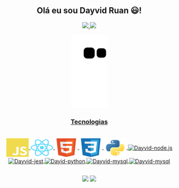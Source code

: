<h2 align="center">Olá eu sou Dayvid Ruan 😃️!</h2>

<div align="center">
  <a href="https://github.com/Dayvid-Ruan">
  <img height="180em" src="https://github-readme-stats.vercel.app/api?username=Dayvid-Ruan&show_icons=true&theme=dark&include_all_commits=true&count_private=true"/>
  <img height="180em" src="https://github-readme-stats.vercel.app/api/top-langs/?username=Dayvid-Ruan&layout=compact&langs_count=7&theme=dark"/>
</div>
 
<div align="center">

 ![Snake animation](https://github.com/Dayvid-Ruan/Dayvid-Ruan/blob/output/github-contribution-grid-snake.svg)

</div>  
  
<h3 align="center">Tecnologias</h3>

<div align="center" style="display: inline_block"><br>
  <img align="center" alt="Dayvid-Js" height="50" width="60" src="https://raw.githubusercontent.com/devicons/devicon/master/icons/javascript/javascript-plain.svg">
  <img align="center" alt="Dayvid-React" height="50" width="60" src="https://raw.githubusercontent.com/devicons/devicon/master/icons/react/react-original.svg">
  <img align="center" alt="Dayvid-HTML" height="50" width="60" src="https://raw.githubusercontent.com/devicons/devicon/master/icons/html5/html5-original.svg">
  <img align="center" alt="Dayvid-CSS" height="50" width="60" src="https://raw.githubusercontent.com/devicons/devicon/master/icons/css3/css3-original.svg">
  <img align="center" alt="Dayvid-Python" height="50" width="60" src="https://raw.githubusercontent.com/devicons/devicon/master/icons/python/python-original.svg">
  <img align="center" alt="Dayvid-node.js" height="50" width="60" src="https://cdn.jsdelivr.net/gh/devicons/devicon/icons/nodejs/nodejs-original.svg" />
  <img align="center" alt="Dayvid-jest" height="50" width="60" src="https://cdn.jsdelivr.net/gh/devicons/devicon/icons/jest/jest-plain.svg" />
  <img align="center" alt="Dayid-python" height="50" width="60" src="https://cdn.jsdelivr.net/gh/devicons/devicon/icons/python/python-original.svg" />
  <img align="center" alt="Dayvid-mysql" heigth="50" width="60" src="https://cdn.jsdelivr.net/gh/devicons/devicon/icons/mysql/mysql-original.svg" />
  <img align="center" alt="Dayvid-mysql" heigth="50" width="60" src="https://cdn.jsdelivr.net/gh/devicons/devicon/icons/mongodb/mongodb-original.svg" />
</div>
  
##
  
<div align="center">
  <a href="https://www.linkedin.com/in/dayvid-ferreira/"><img src="https://img.shields.io/badge/-LinkedIn-%230077B5?style=for-the-badge&logo=linkedin&logoColor=white" target="_blank"></a>
  <a href="mailto:ruan12bbg@gmail.com"><img src="https://img.shields.io/badge/Gmail-D14836?style=for-the-badge&logo=gmail&logoColor=white" target="_blank"></a>
</div>
